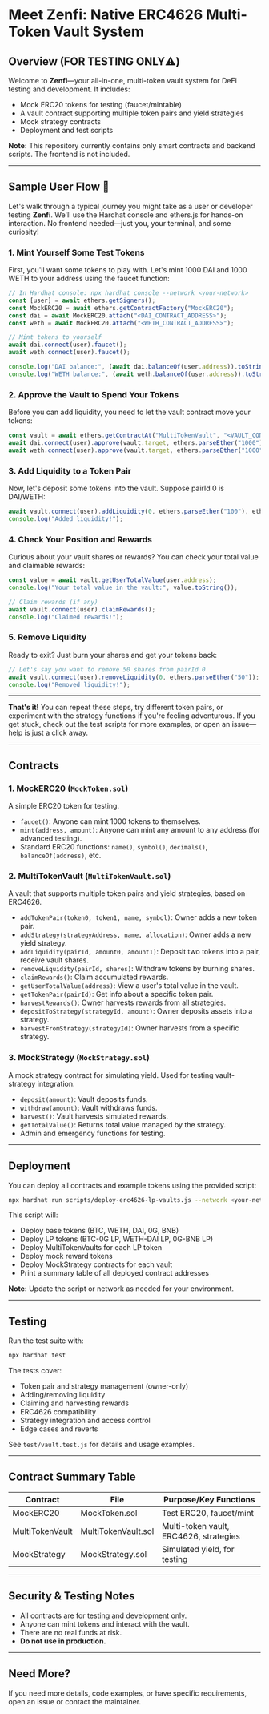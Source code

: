 # Meet Zenfi: Native ERC4626 Multi-Token Vault System 

## Overview (FOR TESTING ONLY⚠️)

Welcome to **Zenfi**—your all-in-one, multi-token vault system for DeFi testing and development. It includes:
- Mock ERC20 tokens for testing (faucet/mintable)
- A vault contract supporting multiple token pairs and yield strategies
- Mock strategy contracts
- Deployment and test scripts

**Note:** This repository currently contains only smart contracts and backend scripts. The frontend is not included.

---

## Sample User Flow 🚶

Let's walk through a typical journey you might take as a user or developer testing **Zenfi**. We'll use the Hardhat console and ethers.js for hands-on interaction. No frontend needed—just you, your terminal, and some curiosity!

### 1. Mint Yourself Some Test Tokens

First, you'll want some tokens to play with. Let's mint 1000 DAI and 1000 WETH to your address using the faucet function:

```js
// In Hardhat console: npx hardhat console --network <your-network>
const [user] = await ethers.getSigners();
const MockERC20 = await ethers.getContractFactory("MockERC20");
const dai = await MockERC20.attach("<DAI_CONTRACT_ADDRESS>");
const weth = await MockERC20.attach("<WETH_CONTRACT_ADDRESS>");

// Mint tokens to yourself
await dai.connect(user).faucet();
await weth.connect(user).faucet();

console.log("DAI balance:", (await dai.balanceOf(user.address)).toString());
console.log("WETH balance:", (await weth.balanceOf(user.address)).toString());
```

### 2. Approve the Vault to Spend Your Tokens

Before you can add liquidity, you need to let the vault contract move your tokens:

```js
const vault = await ethers.getContractAt("MultiTokenVault", "<VAULT_CONTRACT_ADDRESS>");
await dai.connect(user).approve(vault.target, ethers.parseEther("1000"));
await weth.connect(user).approve(vault.target, ethers.parseEther("1000"));
```

### 3. Add Liquidity to a Token Pair

Now, let's deposit some tokens into the vault. Suppose pairId 0 is DAI/WETH:

```js
await vault.connect(user).addLiquidity(0, ethers.parseEther("100"), ethers.parseEther("100"));
console.log("Added liquidity!");
```

### 4. Check Your Position and Rewards

Curious about your vault shares or rewards? You can check your total value and claimable rewards:

```js
const value = await vault.getUserTotalValue(user.address);
console.log("Your total value in the vault:", value.toString());

// Claim rewards (if any)
await vault.connect(user).claimRewards();
console.log("Claimed rewards!");
```

### 5. Remove Liquidity

Ready to exit? Just burn your shares and get your tokens back:

```js
// Let's say you want to remove 50 shares from pairId 0
await vault.connect(user).removeLiquidity(0, ethers.parseEther("50"));
console.log("Removed liquidity!");
```

---

**That's it!** You can repeat these steps, try different token pairs, or experiment with the strategy functions if you're feeling adventurous. If you get stuck, check out the test scripts for more examples, or open an issue—help is just a click away.

---

## Contracts

### 1. MockERC20 (`MockToken.sol`)
A simple ERC20 token for testing.
- `faucet()`: Anyone can mint 1000 tokens to themselves.
- `mint(address, amount)`: Anyone can mint any amount to any address (for advanced testing).
- Standard ERC20 functions: `name()`, `symbol()`, `decimals()`, `balanceOf(address)`, etc.

### 2. MultiTokenVault (`MultiTokenVault.sol`)
A vault that supports multiple token pairs and yield strategies, based on ERC4626.
- `addTokenPair(token0, token1, name, symbol)`: Owner adds a new token pair.
- `addStrategy(strategyAddress, name, allocation)`: Owner adds a new yield strategy.
- `addLiquidity(pairId, amount0, amount1)`: Deposit two tokens into a pair, receive vault shares.
- `removeLiquidity(pairId, shares)`: Withdraw tokens by burning shares.
- `claimRewards()`: Claim accumulated rewards.
- `getUserTotalValue(address)`: View a user's total value in the vault.
- `getTokenPair(pairId)`: Get info about a specific token pair.
- `harvestRewards()`: Owner harvests rewards from all strategies.
- `depositToStrategy(strategyId, amount)`: Owner deposits assets into a strategy.
- `harvestFromStrategy(strategyId)`: Owner harvests from a specific strategy.

### 3. MockStrategy (`MockStrategy.sol`)
A mock strategy contract for simulating yield. Used for testing vault-strategy integration.
- `deposit(amount)`: Vault deposits funds.
- `withdraw(amount)`: Vault withdraws funds.
- `harvest()`: Vault harvests simulated rewards.
- `getTotalValue()`: Returns total value managed by the strategy.
- Admin and emergency functions for testing.

---

## Deployment

You can deploy all contracts and example tokens using the provided script:

```bash
npx hardhat run scripts/deploy-erc4626-lp-vaults.js --network <your-network>
```

This script will:
- Deploy base tokens (BTC, WETH, DAI, 0G, BNB)
- Deploy LP tokens (BTC-0G LP, WETH-DAI LP, 0G-BNB LP)
- Deploy MultiTokenVaults for each LP token
- Deploy mock reward tokens
- Deploy MockStrategy contracts for each vault
- Print a summary table of all deployed contract addresses

**Note:** Update the script or network as needed for your environment.

---

## Testing

Run the test suite with:

```bash
npx hardhat test
```

The tests cover:
- Token pair and strategy management (owner-only)
- Adding/removing liquidity
- Claiming and harvesting rewards
- ERC4626 compatibility
- Strategy integration and access control
- Edge cases and reverts

See `test/vault.test.js` for details and usage examples.

---

## Contract Summary Table

| Contract         | File                | Purpose/Key Functions                  |
|------------------|---------------------|----------------------------------------|
| MockERC20        | MockToken.sol       | Test ERC20, faucet/mint                |
| MultiTokenVault  | MultiTokenVault.sol | Multi-token vault, ERC4626, strategies |
| MockStrategy     | MockStrategy.sol    | Simulated yield, for testing           |

---

## Security & Testing Notes

- All contracts are for testing and development only.
- Anyone can mint tokens and interact with the vault.
- There are no real funds at risk.
- **Do not use in production.**

---

## Need More?

If you need more details, code examples, or have specific requirements, open an issue or contact the maintainer.
